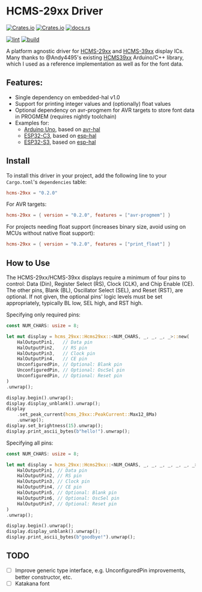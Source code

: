 # HCMS-29xx Driver

[![Crates.io](https://img.shields.io/crates/v/hcms-29xx)](https://crates.io/crates/hcms-29xx)
[![Crates.io](https://img.shields.io/crates/d/hcms-29xx)](https://crates.io/crates/hcms-29xx)
[![docs.rs](https://img.shields.io/docsrs/hcms-29xx)](https://docs.rs/hcms-29xx/latest/hcms-29xx/)

[![lint](https://github.com/nonik0/hcms-29xx/actions/workflows/lint.yml/badge.svg)](https://github.com/nonik0/hcms-29xx/actions/workflows/lint.yml)
[![build](https://github.com/nonik0/hcms-29xx/actions/workflows/build.yml/badge.svg)](https://github.com/nonik0/hcms-29xx/actions/workflows/build.yml)

A platform agnostic driver for [HCMS-29xx](https://docs.broadcom.com/doc/HCMS-29xx-Series-High-Performance-CMOS-5-x-7-Alphanumeric-Displays) and [HCMS-39xx](https://docs.broadcom.com/doc/AV02-0868EN) display ICs. Many thanks to @Andy4495's existing [HCMS39xx](https://github.com/Andy4495/HCMS39xx) Arduino/C++ library, which I used as a reference implementation as well as for the font data.

## Features:
 * Single dependency on embedded-hal v1.0
 * Support for printing integer values and (optionally) float values
 * Optional dependency on avr-progmem for AVR targets to store font data in PROGMEM (requires nightly toolchain)
 * Examples for:
     * [Arduino Uno](examples/arduino-uno/), based on [avr-hal](https://github.com/Rahix/avr-hal/)
     * [ESP32-C3](examples/esp32-c3/), based on [esp-hal](https://github.com/esp-rs/esp-hal)
     * [ESP32-S3](examples/esp32-s3/), based on [esp-hal](https://github.com/esp-rs/esp-hal)

## Install
To install this driver in your project, add the following line to your `Cargo.toml`'s `dependencies` table:

```toml
hcms-29xx = "0.2.0"
```

For AVR targets:

```toml
hcms-29xx = { version = "0.2.0", features = ["avr-progmem"] }
```

For projects needing float support (increases binary size, avoid using on MCUs without native float support):

```toml
hcms-29xx = { version = "0.2.0", features = ["print_float"] }
```

## How to Use

The HCMS-29xx/HCMS-39xx displays require a minimum of four pins to control: Data (Din), Register Select (RS), Clock (CLK), and Chip Enable (CE). The other pins, Blank (BL), Oscillator Select (SEL), and Reset (RST), are optional. If not given, the optional pins' logic levels must be set appropriately, typically BL low, SEL high, and RST high.

Specifying only required pins:

```rust
const NUM_CHARS: usize = 8;

let mut display = hcms_29xx::Hcms29xx::<NUM_CHARS, _, _, _, _>::new(
    HalOutputPin1,   // Data pin
    HalOutputPin2,   // RS pin
    HalOutputPin3,   // Clock pin
    HalOutputPin4,   // CE pin
    UnconfiguredPin, // Optional: Blank pin
    UnconfiguredPin, // Optional: OscSel pin
    UnconfiguredPin, // Optional: Reset pin
)
.unwrap();

display.begin().unwrap();
display.display_unblank().unwrap();
display
    .set_peak_current(hcms_29xx::PeakCurrent::Max12_8Ma)
    .unwrap();
display.set_brightness(15).unwrap();
display.print_ascii_bytes(b"hello!").unwrap();
```

Specifying all pins:

```rust
const NUM_CHARS: usize = 8;

let mut display = hcms_29xx::Hcms29xx::<NUM_CHARS, _, _, _, _, _, _, _>::new(
    HalOutputPin1, // Data pin
    HalOutputPin2, // RS pin
    HalOutputPin3, // Clock pin
    HalOutputPin4, // CE pin
    HalOutputPin5, // Optional: Blank pin
    HalOutputPin6, // Optional: OscSel pin
    HalOutputPin7, // Optional: Reset pin
)
.unwrap();

display.begin().unwrap();
display.display_unblank().unwrap();
display.print_ascii_bytes(b"goodbye!").unwrap();
```

## TODO
- [ ] Improve generic type interface, e.g. UnconfiguredPin improvements, better constructor, etc.
- [ ] Katakana font